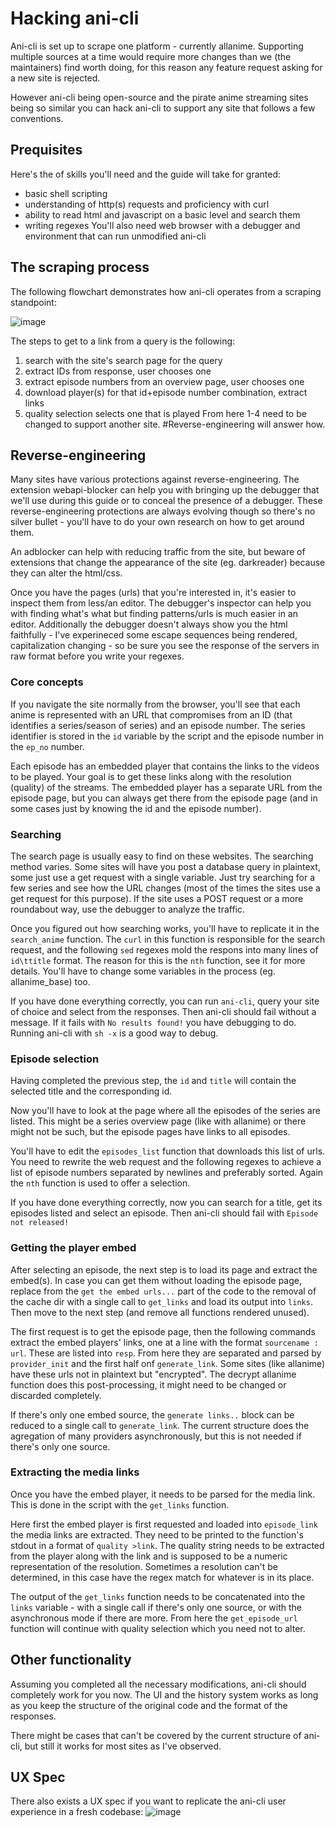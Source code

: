 # Hacking ani-cli
Ani-cli is set up to scrape one platform - currently allanime. Supporting multiple sources at a time would require more changes than we (the maintainers) find worth doing, for this reason any feature request asking for a new site is rejected.

However ani-cli being open-source and the pirate anime streaming sites being so similar you can hack ani-cli to support any site that follows a few conventions.

## Prequisites
Here's the of skills you'll need and the guide will take for granted:
- basic shell scripting
- understanding of http(s) requests and proficiency with curl
- ability to read html and javascript on a basic level and search them
- writing regexes
You'll also need web browser with a debugger and environment that can run unmodified ani-cli

## The scraping process
The following flowchart demonstrates how ani-cli operates from a scraping standpoint:

![image](.assets/ani-cli-scraping-flow.png)

The steps to get to a link from a query is the following:
1. search with the site's search page for the query
2. extract IDs from response, user chooses one
3. extract episode numbers from an overview page, user chooses one
4. download player(s) for that id+episode number combination, extract links
5. quality selection selects one that is played
From here 1-4 need to be changed to support another site. #Reverse-engineering will answer how.

## Reverse-engineering
Many sites have various protections against reverse-engineering.
The extension webapi-blocker can help you with bringing up the debugger that we'll use during this guide or to conceal the presence of a debugger.
These reverse-engineering protections are always evolving though so there's no silver bullet - you'll have to do your own research on how to get around them.

An adblocker can help with reducing traffic from the site, but beware of extensions that change the appearance of the site (eg. darkreader) because they can alter the html/css.

Once you have the pages (urls) that you're interested in, it's easier to inspect them from less/an editor.
The debugger's inspector can help you with finding what's what but finding patterns/urls is much easier in an editor.
Additionally the debugger doesn't always show you the html faithfully - I've experineced some escape sequences being rendered, capitalization changing - so be sure you see the response of the servers in raw format before you write your regexes.

### Core concepts
If you navigate the site normally from the browser, you'll see that each anime is represented with an URL that compromises from an ID (that identifies a series/season of series) and an episode number.
The series identifier is stored in the `id` variable by the script and the episode number in the `ep_no` number.

Each episode has an embedded player that contains the links to the videos to be played.
Your goal is to get these links along with the resolution (quality) of the streams.
The embedded player has a separate URL from the episode page, but you can always get there from the episode page (and in some cases just by knowing the id and the episode number).

### Searching
The search page is usually easy to find on these websites. The searching method varies.
Some sites will have you post a database query in plaintext, some just use a get request with a single variable.
Just try searching for a few series and see how the URL changes (most of the times the sites use a get request for this purpose).
If the site uses a POST request or a more roundabout way, use the debugger to analyze the traffic.

Once you figured out how searching works, you'll have to replicate it in the `search_anime` function.
The `curl` in this function is responsible for the search request, and the following `sed` regexes mold the respons into many lines of `id\ttitle` format.
The reason for this is the `nth` function, see it for more details.
You'll have to change some variables in the process (eg. allanime_base) too.

If you have done everything correctly, you can run `ani-cli`, query your site of choice and select from the responses.
Then ani-cli should fail without a message.
If it fails with `No results found!` you have debugging to do.
Running ani-cli with `sh -x` is a good way to debug.

### Episode selection
Having completed the previous step, the `id` and `title` will contain the selected title and the corresponding id.

Now you'll have to look at the page where all the episodes of the series are listed.
This might be a series overview page (like with allanime) or there might not be such, but the episode pages have links to all episodes.

You'll have to edit the `episodes_list` function that downloads this list of urls.
You need to rewrite the web request and the following regexes to achieve a list of episode numbers separated by newlines and preferably sorted.
Again the `nth` function is used to offer a selection.

If you have done everything correctly, now you can search for a title, get its episodes listed and select an episode.
Then ani-cli should fail with `Episode not released!`

### Getting the player embed
After selecting an episode, the next step is to load its page and extract the embed(s).
In case you can get them without loading the episode page, replace from the `get the embed urls...` part of the code to the removal of the cache dir with a single call to `get_links` and load its output into `links`.
Then move to the next step (and remove all functions rendered unused).

The first request is to get the episode page, then the following commands extract the embed players' links, one at a line with the format `sourcename : url`.
These are listed into `resp`.
From here they are separated and parsed by `provider_init` and the first half onf `generate_link`.
Some sites (like allanime) have these urls not in plaintext but "encrypted". The decrypt allanime function does this post-processing, it might need to be changed or discarded completely.

If there's only one embed source, the `generate links..` block can be reduced to a single call to `generate_link`.
The current structure does the agregation of many providers asynchronously, but this is not needed if there's only one source.

### Extracting the media links

Once you have the embed player, it needs to be parsed for the media link.
This is done in the script with the `get_links` function.

Here first the embed player is first requested and loaded into `episode_link` the media links are extracted.
They need to be printed to the function's stdout in a format of `quality >link`.
The quality string needs to be extracted from the player along with the link and is supposed to be a numeric representation of the resolution.
Sometimes a resolution can't be determined, in this case have the regex match for whatever is in its place.

The output of the `get_links` function needs to be concatenated into the `links` variable - with a single call if there's only one source, or with the asynchronous mode if there are more.
From here the `get_episode_url` function will continue with quality selection which you need not to alter.

## Other functionality
Assuming you completed all the necessary modifications, ani-cli should completely work for you now.
The UI and the history system works as long as you keep the structure of the original code and the format of the responses.

There might be cases that can't be covered by the current structure of ani-cli, but still it works for most sites as I've observed.

## UX Spec

There also exists a UX spec if you want to replicate the ani-cli user experience in a fresh codebase:
![image](.assets/ani-cli-ux-spec.png)
